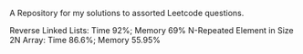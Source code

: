 
A Repository for my solutions to assorted Leetcode questions.

Reverse Linked Lists: Time 92%; Memory 69%
N-Repeated Element in Size 2N Array: Time 86.6%; Memory 55.95%

